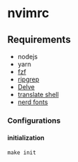 # nvimrc

## Requirements
- nodejs
- yarn
- [fzf](https://github.com/junegunn/fzf#installation)
- [ripgrep](https://github.com/BurntSushi/ripgrep#installation)
- [Delve](https://github.com/derekparker/delve)
- [translate shell](https://github.com/soimort/translate-shell)
- [nerd fonts](https://github.com/ryanoasis/nerd-fonts.git)


### Configurations

#### initialization
    make init

